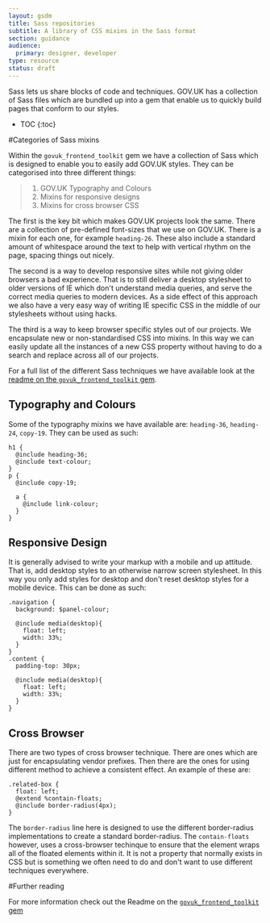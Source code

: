```yaml
---
layout: gsdm
title: Sass repositories
subtitle: A library of CSS mixins in the Sass format
section: guidance
audience:
  primary: designer, developer
type: resource
status: draft
---
```

    
Sass lets us share blocks of code and techniques. GOV.UK has a collection of Sass files which are bundled up into a gem that enable us to quickly build pages that conform to our styles.

* TOC
{:toc}

#Categories of Sass mixins

Within the `govuk_frontend_toolkit` gem we have a collection of Sass which is designed to enable you to easily add GOV.UK styles. They can be categorised into three different things:

>1. GOV.UK Typography and Colours
>2. Mixins for responsive designs
>3. Mixins for cross browser CSS

The first is the key bit which makes GOV.UK projects look the same. There are a collection of pre-defined font-sizes that we use on GOV.UK. There is a mixin for each one, for example `heading-26`. These also include a standard amount of whitespace around the text to help with vertical rhythm on the page, spacing things out nicely.

The second is a way to develop responsive sites while not giving older browsers a bad experience. That is to still deliver a desktop stylesheet to older versions of IE which don't understand media queries, and serve the correct media queries to modern devices. As a side effect of this approach we also have a very easy way of writing IE specific CSS in the middle of our stylesheets without using hacks.

The third is a way to keep browser specific styles out of our projects. We encapsulate new or non-standardised CSS into mixins. In this way we can easily update all the instances of a new CSS property without having to do a search and replace across all of our projects.

For a full list of the different Sass techniques we have available look at the [readme on the `govuk_frontend_toolkit` gem](https://github.com/alphagov/govuk_frontend_toolkit).

## Typography and Colours

Some of the typography mixins we have available are: `heading-36`, `heading-24`, `copy-19`. They can be used as such:

    h1 {
      @include heading-36;
      @include text-colour;
    }
    p {
      @include copy-19;
      
      a {
        @include link-colour;
      }
    }

## Responsive Design

It is generally advised to write your markup with a mobile and up attitude. That is, add desktop styles to an otherwise narrow screen stylesheet. In this way you only add styles for desktop and don't reset desktop styles for a mobile device. This can be done as such:

    .navigation {
      background: $panel-colour;
      
      @include media(desktop){
        float: left;
        width: 33%;
      }
    }
    .content {
      padding-top: 30px;
      
      @include media(desktop){
        float: left;
        width: 33%;
      }
    }
    
## Cross Browser

There are two types of cross browser technique. There are ones which are just for encapsulating vendor prefixes. Then there are the ones for using different method to achieve a consistent effect. An example of these are:

    .related-box {
      float: left;
      @extend %contain-floats;
      @include border-radius(4px);
    }
    
The `border-radius` line here is designed to use the different border-radius implementations to create a standard border-radius. The `contain-floats` however, uses a cross-browser techinque to ensure that the element wraps all of the floated elements within it. It is not a property that normally exists in CSS but is something we often need to do and don't want to use different techniques everywhere.

#Further reading

For more information check out the Readme on the [`govuk_frontend_toolkit` gem](https://github.com/alphagov/govuk_frontend_toolkit)
